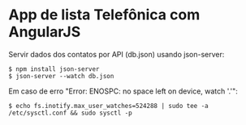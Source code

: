 # App de lista Telefônica com AngularJS

Servir dados dos contatos por API (db.json) usando json-server:

```
$ npm install json-server
$ json-server --watch db.json
```

Em caso de erro "Error: ENOSPC: no space left on device, watch '.'":

```
$ echo fs.inotify.max_user_watches=524288 | sudo tee -a /etc/sysctl.conf && sudo sysctl -p
```
